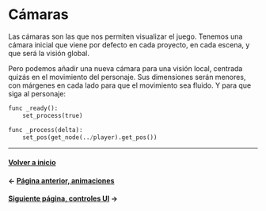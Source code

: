 # Cámaras

Las cámaras son las que nos permiten visualizar el juego. Tenemos una cámara inicial que viene por defecto en cada proyecto, en cada escena, y que será la visión global.

Pero podemos añadir una nueva cámara para una visión local, centrada quizás en el movimiento del personaje. Sus dimensiones serán menores, con márgenes en cada lado para que el movimiento sea fluido. Y para que siga al personaje:

```py
func _ready():
	set_process(true)

func _process(delta):
	set_pos(get_node(../player).get_pos())
```

---
#### [Volver a inicio](../README.md)
#### ← [Página anterior, animaciones](animaciones.md)
#### [Siguiente página, controles UI](ui.md) →